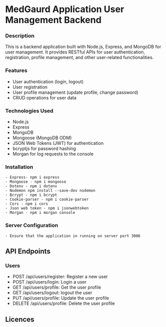 # MedGaurd Application User Management Backend
### Description
This is a backend application built with Node.js, Express, and MongoDB for user management. It provides RESTful APIs for user authentication, registration, profile management, and other user-related functionalities.

### Features
- User authentication (login, logout)
- User registration
- User profile management (update profile, change password)
- CRUD operations for user data

### Technologies Used
- Node.js
- Express
- MongoDB
- Mongoose (MongoDB ODM)
- JSON Web Tokens (JWT) for authentication
- bcryptjs for password hashing
- Morgan for log requests to the console

 ### Installation
    - Express- npm i express
    - Mongoose - npm i mongoose
    - Dotenv - npm i dotenv
    - Nodemon npm install --save-dev nodemon
    - Bcrypt - npm i bcrypt
    - Cookie-parser - npm i cookie-parser
    - Cors - npm i cors
    - Json web token - npm i jsonwebtoken
    - Morgan - npm i morgan console

### Server Configuration
    - Ensure that the application in running on server port 3006



## API Endpoints

### Users
- POST /api/users/register: Register a new user
- POST /api/users/login: Login a user
- GET /api/users/profile: Get the user profile
- GET /api/users/logout: logout the user
- PUT /api/users/profile: Update the user profile
- DELETE /api/users/profile: Delete the user profile



## Licences






